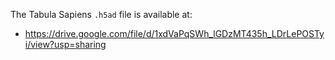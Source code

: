 The Tabula Sapiens `.h5ad` file is available at:

* https://drive.google.com/file/d/1xdVaPqSWh_lGDzMT435h_LDrLePOSTyi/view?usp=sharing